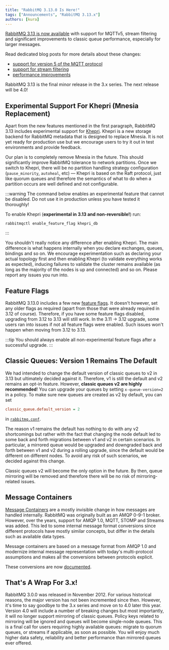 ```yaml
---
title: "RabbitMQ 3.13.0 Is Here!"
tags: ["Announcements", "RabbitMQ 3.13.x"]
authors: [kura]
---
```


[RabbitMQ 3.13 is now available](https://github.com/rabbitmq/rabbitmq-server/releases/tag/v3.13.0)
with support for MQTTv5, stream filtering and significant improvements to
classic queue performance, especially for larger messages.

Read dedicated blog posts for more details about these changes:

* [support for version 5 of the MQTT protocol](/blog/2023/07/21/mqtt5)
* [support for stream filtering](/blog/2023/10/16/stream-filtering)
* [performance improvements](/blog/2024/01/11/3.13-release)

RabbitMQ 3.13 is the final minor release in the 3.x series. The next release
will be 4.0!

<!-- truncate -->

## Experimental Support For Khepri (Mnesia Replacement)

Apart from the new features mentioned in the first paragraph, RabbitMQ 3.13
includes experimental support for [Khepri](https://github.com/rabbitmq/khepri). Khepri is a new storage backend for
RabbitMQ metadata that is designed to replace Mnesia. It is not yet ready for
production use but we encourage users to try it out in test environments and
provide feedback.

Our plan is to completely remove Mnesia in the future. This should
significantly improve RabbitMQ tolerance to network partitions. Once we switch
to Khepri, there will be no partition handling strategy configuration
(`pause_minority`, `autoheal`, etc) — Khepri is based on the Raft protocol,
just like quorum queues and therefore the semantics of what to do when a
partition occurs are well defined and not configurable.

:::warning
The command below enables an experimental feature that cannot be disabled.
Do not use it in production unless you have tested it thoroughly!

To enable Khepri (**experimental in 3.13 and non-reversible!**) run:
```
rabbitmqctl enable_feature_flag khepri_db
```
:::

You shouldn't really notice any difference after enabling Khepri. The main
difference is what happens internally when you declare exchanges, queues,
bindings and so on. We encourage experimentation such as declaring your actual
topology first and then enabling Khepri (to validate everything works as
expected), inducing failures to validate the cluster remains available (as long
as the majority of the nodes is up and connected) and so on. Please report any
issues you run into.

## Feature Flags

RabbitMQ 3.13.0 includes a few new [feature flags](/docs/feature-flags/). It doesn't however, set any
older flags as required (apart from those that were already required in 3.12 of
course). Therefore, if you have some feature flags disabled, upgrading from
3.12 to 3.13 will still work. In the 3.11 -> 3.12 upgrade, some users ran into
issues if not all feature flags were enabled. Such issues won't happen when
moving from 3.12 to 3.13.

:::tip
You should always enable all non-experimental feature flags after a successful
upgrade.
:::

## Classic Queues: Version 1 Remains The Default

We had intended to change the default version of classic queues to v2 in 3.13
but ultimately decided against it. Therefore, v1 is still the default and v2
remains an opt-in feature. However, **classic queues v2 are highly
recommended**! You can upgrade your queues by setting `x-queue-version=2` in a
policy. To make sure new queues are created as v2 by default, you can set

``` ini
classic_queue.default_version = 2
```

in [`rabbitmq.conf`](/docs/configure/).

The reason v1 remains the default has nothing to do with any v2 shortcomings
but rather with the fact that changing the node default led to some back and
forth migrations between v1 and v2 in certain scenarios. In particular, a
mirrored queue would be upgraded and downgraded back and forth between v1 and
v2 during a rolling upgrade, since the default would be different on different
nodes. To avoid any risk of such scenarios, we decided against this change.

Classic queues v2 will become the only option in the future. By then, queue
mirroring will be removed and therefore there will be no risk of
mirroring-related issues.

## Message Containers

[Message Containers](https://github.com/rabbitmq/rabbitmq-server/pull/5077) are
a mostly invisible change in how messages are handled internally. RabbitMQ was
originally built as an AMQP 0-9-1 broker. However, over the years, support for
AMQP 1.0, MQTT, STOMP and Streams was added. This led to some internal message
format conversions since different protocols have mostly similar concepts, but
differ in the details such as available data types.

Message containers are based on a message format from AMQP 1.0 and
modernize internal message representation with today's multi-protocol
assumptions and makes all the conversions between protocols explicit.

These conversions are now [documented](https://www.rabbitmq.com/docs/conversions).

## That's A Wrap For 3.x!

RabbitMQ 3.0.0 was released in November 2012. For various historical reasons,
the major version has not been incremented since then. However, it's time to
say goodbye to the 3.x series and move on to 4.0 later this year. Version 4.0
will include a number of breaking changes but most importantly, it will no
longer support mirroring of classic queues. Policy keys related to mirroring
will be ignored and queues will become single-node queues. This is a final call
for users requiring highly available queues: migrate to quorum queues, or
streams if applicable, as soon as possible. You will enjoy much higher data
safety, reliability and better performance than mirrored queues ever offered.
